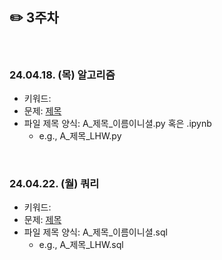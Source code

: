 ## ✏️ 3주차

</br>

### 24.04.18. (목) 알고리즘
- 키워드:
- 문제: [제목](링크)
- 파일 제목 양식: A_제목_이름이니셜.py 혹은 .ipynb
  - e.g., A_제목_LHW.py

</br>

### 24.04.22. (월) 쿼리
- 키워드: 
- 문제: [제목](URL)
- 파일 제목 양식: A_제목_이름이니셜.sql
  - e.g., A_제목_LHW.sql

</br>
